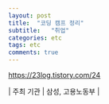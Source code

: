 ```yaml
---
layout: post
title:  "코딩 캠프 정리"
subtitle:   "취업"
categories: etc
tags: etc
comments: true
---
```

https://23log.tistory.com/24

| 주최 기관 | 삼성, 고용노동부 |
